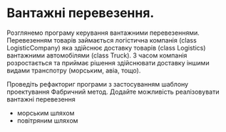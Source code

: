# Вантажні перевезення. 

Розглянемо програму керування вантажними перевезеннями. 
Перевезенням товарів займається логістична компанія (class LogisticCompany)
яка здійснює доставку товарів (class Logistics) вантажними автомобілями (class Truck). 
З часом компанія розростається та приймає рішення здійснювати доставку 
іншими видами транспотру (морським, авіа, тощо).

Проведіть рефакториг програми з застосуванням шаблону проектування Фабричний метод.
Додайте можливість реалізовувати вантажні перевезення 
- морським шляхом
- повітряним шляхом
